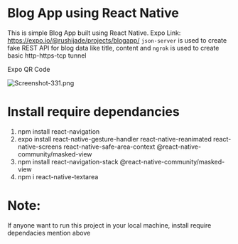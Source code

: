 # Blog App using React Native

This is simple Blog App built using React Native. Expo Link: https://expo.io/@rushijade/projects/blogapp/
`json-server` is used to create fake REST API for blog data like title, content and `ngrok` is used to create basic http-https-tcp tunnel

Expo QR Code

![Screenshot-331.png](https://i.postimg.cc/9XDqWTVp/Screenshot-331.png)

# Install require dependancies

1. npm install react-navigation
2. expo install react-native-gesture-handler react-native-reanimated react-native-screens react-native-safe-area-context @react-native-community/masked-view
3. npm install react-navigation-stack @react-native-community/masked-view
4. npm i react-native-textarea

# Note:

If anyone want to run this project in your local machine, install require dependacies mention above
